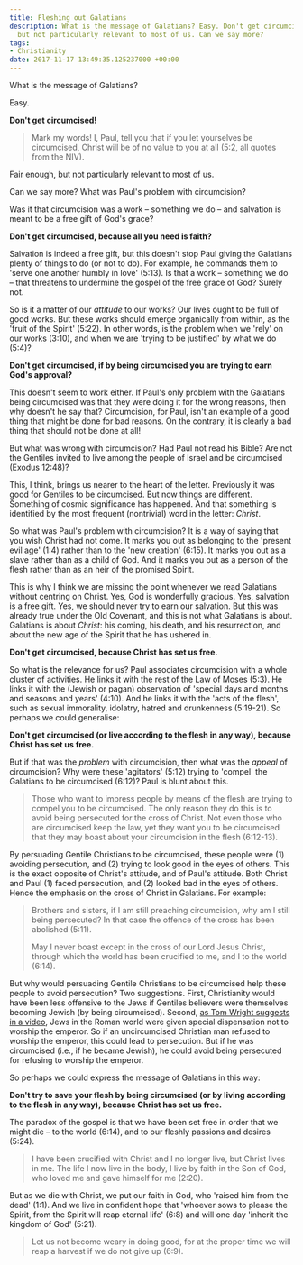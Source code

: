 ```yaml
---
title: Fleshing out Galatians
description: What is the message of Galatians? Easy. Don't get circumcised! Fair enough,
  but not particularly relevant to most of us. Can we say more?
tags:
- Christianity
date: 2017-11-17 13:49:35.125237000 +00:00
---
```

What is the message of Galatians?

Easy.

**Don't get circumcised!**

> Mark my words! I, Paul, tell you that if you let yourselves be circumcised, Christ will be of no value to you at all (5:2, all quotes from the NIV).

Fair enough, but not particularly relevant to most of us.

Can we say more? What was Paul's problem with circumcision?

Was it that circumcision was a work &ndash; something we do &ndash; and salvation is meant to be a free gift of God's grace?

**Don't get circumcised, because all you need is faith?**

Salvation is indeed a free gift, but this doesn't stop Paul giving the Galatians plenty of things to do (or not to do). For example, he commands them to 'serve one another humbly in love' (5:13). Is that a work &ndash; something we do &ndash; that threatens to undermine the gospel of the free grace of God? Surely not.

So is it a matter of our _attitude_ to our works? Our lives ought to be full of good works. But these works should emerge organically from within, as the 'fruit of the Spirit' (5:22). In other words, is the problem when we 'rely' on our works (3:10), and when we are 'trying to be justified' by what we do (5:4)?

**Don't get circumcised, if by being circumcised you are trying to earn God's approval?**

This doesn't seem to work either. If Paul's only problem with the Galatians being circumcised was that they were doing it for the wrong reasons, then why doesn't he say that? Circumcision, for Paul, isn't an example of a good thing that might be done for bad reasons. On the contrary, it is clearly a bad thing that should not be done at all!

But what was wrong with circumcision? Had Paul not read his Bible? Are not the Gentiles invited to live among the people of Israel and be circumcised (Exodus 12:48)?

This, I think, brings us nearer to the heart of the letter. Previously it was good for Gentiles to be circumcised. But now things are different. Something of cosmic significance has happened. And that something is identified by the most frequent (nontrivial) word in the letter: _Christ_.

So what was Paul's problem with circumcision? It is a way of saying that you wish Christ had not come. It marks you out as belonging to the 'present evil age' (1:4) rather than to the 'new creation' (6:15). It marks you out as a slave rather than as a child of God. And it marks you out as a person of the flesh rather than as an heir of the promised Spirit.

This is why I think we are missing the point whenever we read Galatians without centring on Christ. Yes, God is wonderfully gracious. Yes, salvation is a free gift. Yes, we should never try to earn our salvation. But this was already true under the Old Covenant, and this is not what Galatians is about. Galatians is about _Christ_: his coming, his death, and his resurrection, and about the new age of the Spirit that he has ushered in.

**Don't get circumcised, because Christ has set us free.**

So what is the relevance for us? Paul associates circumcision with a whole cluster of activities. He links it with the rest of the Law of Moses (5:3). He links it with the (Jewish or pagan) observation of 'special days and months and seasons and years' (4:10). And he links it with the 'acts of the flesh', such as sexual immorality, idolatry, hatred and drunkenness (5:19-21). So perhaps we could generalise:

**Don't get circumcised (or live according to the flesh in any way), because Christ has set us free.**

But if that was the _problem_ with circumcision, then what was the _appeal_ of circumcision? Why were these 'agitators' (5:12) trying to 'compel' the Galatians to be circumcised (6:12)? Paul is blunt about this.

> Those who want to impress people by means of the flesh are trying to compel you to be circumcised. The only reason they do this is to avoid being persecuted for the cross of Christ. Not even those who are circumcised keep the law, yet they want you to be circumcised that they may boast about your circumcision in the flesh (6:12-13).

By persuading Gentile Christians to be circumcised, these people were (1) avoiding persecution, and (2) trying to look good in the eyes of others. This is the exact opposite of Christ's attitude, and of Paul's attitude. Both Christ and Paul (1) faced persecution, and (2) looked bad in the eyes of others. Hence the emphasis on the cross of Christ in Galatians. For example:

> Brothers and sisters, if I am still preaching circumcision, why am I still being persecuted? In that case the offence of the cross has been abolished (5:11).
>
> May I never boast except in the cross of our Lord Jesus Christ, through which the world has been crucified to me, and I to the world (6:14).

But why would persuading Gentile Christians to be circumcised help these people to avoid persecution? Two suggestions. First, Christianity would have been less offensive to the Jews if Gentiles believers were themselves becoming Jewish (by being circumcised). Second, [as Tom Wright suggests in a video](https://www.youtube.com/watch?v=IZUDuBu1xvY), Jews in the Roman world were given special dispensation not to worship the emperor. So if an uncircumcised Christian man refused to worship the emperor, this could lead to persecution. But if he was circumcised (i.e., if he became Jewish), he could avoid being persecuted for refusing to worship the emperor.

So perhaps we could express the message of Galatians in this way:

**Don't try to save your flesh by being circumcised (or by living according to the flesh in any way), because Christ has set us free.**

The paradox of the gospel is that we have been set free in order that we might die &ndash; to the world (6:14), and to our fleshly passions and desires (5:24).

> I have been crucified with Christ and I no longer live, but Christ lives in me. The life I now live in the body, I live by faith in the Son of God, who loved me and gave himself for me (2:20).

But as we die with Christ, we put our faith in God, who 'raised him from the dead' (1:1). And we live in confident hope that 'whoever sows to please the Spirit, from the Spirit will reap eternal life' (6:8) and will one day 'inherit the kingdom of God' (5:21).

> Let us not become weary in doing good, for at the proper time we will reap a harvest if we do not give up (6:9).
